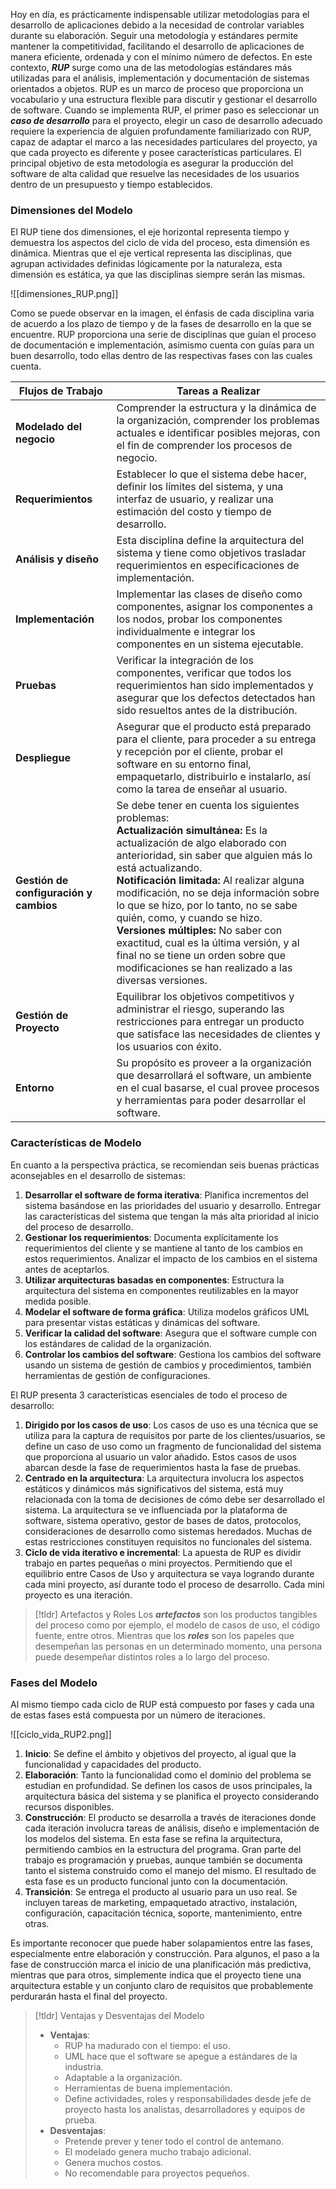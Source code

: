 Hoy en día, es prácticamente indispensable utilizar metodologías para el desarrollo de aplicaciones debido a la necesidad de controlar variables durante su elaboración. Seguir una metodología y estándares permite mantener la competitividad, facilitando el desarrollo de aplicaciones de manera eficiente, ordenada y con el mínimo número de defectos.
En este contexto, ***RUP*** surge como una de las metodologías estándares más utilizadas para el análisis, implementación y documentación de sistemas orientados a objetos. RUP es un marco de proceso que proporciona un vocabulario y una estructura flexible para discutir y gestionar el desarrollo de software. Cuando se implementa RUP, el primer paso es seleccionar un ***caso de desarrollo*** para el proyecto, elegir un caso de desarrollo adecuado requiere la experiencia de alguien profundamente familiarizado con RUP, capaz de adaptar el marco a las necesidades particulares del proyecto, ya que cada proyecto es diferente y posee características particulares.
El principal objetivo de esta metodología es asegurar la producción del software de alta calidad que resuelve las necesidades de los usuarios dentro de un presupuesto y tiempo establecidos.
### Dimensiones del Modelo

El RUP tiene dos dimensiones, el eje horizontal representa tiempo y demuestra los aspectos del ciclo de vida del proceso, esta dimensión es dinámica. Mientras que el eje vertical representa las disciplinas, que agrupan actividades definidas lógicamente por la naturaleza, esta dimensión es estática, ya que las disciplinas siempre serán las mismas.

![[dimensiones_RUP.png]]

Como se puede observar en la imagen, el énfasis de cada disciplina varia de acuerdo a los plazo de tiempo y de la fases de desarrollo en la que se encuentre.
RUP proporciona una serie de disciplinas que guían el proceso de documentación e implementación, asimismo cuenta con guías para un buen desarrollo, todo ellas dentro de las respectivas fases con las cuales cuenta.

| Flujos de Trabajo                      | Tareas a Realizar                                                                                                                                                                                                                                                                                                                                                                                                                                                                                                                                  |
| -------------------------------------- | -------------------------------------------------------------------------------------------------------------------------------------------------------------------------------------------------------------------------------------------------------------------------------------------------------------------------------------------------------------------------------------------------------------------------------------------------------------------------------------------------------------------------------------------------- |
| **Modelado del negocio**               | Comprender la estructura y la dinámica de la organización, comprender los problemas actuales e identificar posibles mejoras, con el fin de comprender los procesos de negocio.                                                                                                                                                                                                                                                                                                                                                                     |
| **Requerimientos**                     | Establecer lo que el sistema debe hacer, definir los límites del sistema, y una interfaz de usuario, y realizar una estimación del costo y tiempo de desarrollo.                                                                                                                                                                                                                                                                                                                                                                                   |
| **Análisis y diseño**                  | Esta disciplina define la arquitectura del sistema y tiene como objetivos trasladar requerimientos en especificaciones de implementación.                                                                                                                                                                                                                                                                                                                                                                                                          |
| **Implementación**                     | Implementar las clases de diseño como componentes, asignar los componentes a los nodos, probar los componentes individualmente e integrar los componentes en un sistema ejecutable.                                                                                                                                                                                                                                                                                                                                                                |
| **Pruebas**                            | Verificar la integración de los componentes, verificar que todos los requerimientos han sido implementados y asegurar que los defectos detectados han sido resueltos antes de la distribución.                                                                                                                                                                                                                                                                                                                                                     |
| **Despliegue**                         | Asegurar que el producto está preparado para el cliente, para proceder a su entrega y recepción por el cliente, probar el software en su entorno final, empaquetarlo, distribuirlo e instalarlo, así como la tarea de enseñar al usuario.                                                                                                                                                                                                                                                                                                          |
| **Gestión de configuración y cambios** | Se debe tener en cuenta los siguientes problemas:<br>**Actualización simultánea:** Es la actualización de algo elaborado con anterioridad, sin saber que alguien más lo está actualizando.<br>**Notificación limitada:** Al realizar alguna modificación, no se deja información sobre lo que se hizo, por lo tanto, no se sabe quién, como, y cuando se hizo. <br>**Versiones múltiples:** No saber con exactitud, cual es la última versión, y al final no se tiene un orden sobre que modificaciones se han realizado a las diversas versiones. |
| **Gestión de Proyecto**                | Equilibrar los objetivos competitivos y administrar el riesgo, superando las restricciones para entregar un producto que satisface las necesidades de clientes y los usuarios con éxito.                                                                                                                                                                                                                                                                                                                                                           |
| **Entorno**                            | Su propósito es proveer a la organización que desarrollará el software, un ambiente en el cual basarse, el cual provee procesos y herramientas para poder desarrollar el software.                                                                                                                                                                                                                                                                                                                                                                 |

### Características de Modelo

En cuanto a la perspectiva práctica, se recomiendan seis buenas prácticas aconsejables en el desarrollo de sistemas:

1. **Desarrollar el software de forma iterativa**: Planifica incrementos del sistema basándose en las prioridades del usuario y desarrollo. Entregar las características del sistema que tengan la más alta prioridad al inicio del proceso de desarrollo. 
2. **Gestionar los requerimientos**: Documenta explícitamente los requerimientos del cliente y se mantiene al tanto de los cambios en estos requerimientos. Analizar el impacto de los cambios en el sistema antes de aceptarlos.
3. **Utilizar arquitecturas basadas en componentes**: Estructura la arquitectura del sistema en componentes reutilizables en la mayor medida posible.
4. **Modelar el software de forma gráfica**: Utiliza modelos gráficos UML para presentar vistas estáticas y dinámicas del software. 
5. **Verificar la calidad del software**: Asegura que el software cumple con los estándares de calidad de la organización.
6. **Controlar los cambios del software**: Gestiona los cambios del software usando un sistema de gestión de cambios y procedimientos, también herramientas de gestión de configuraciones. 

El RUP presenta 3 características esenciales de todo el proceso de desarrollo:

1. **Dirigido por los casos de uso**: Los casos de uso es una técnica que se utiliza para la captura de requisitos por parte de los clientes/usuarios, se define un caso de uso como un fragmento de funcionalidad del sistema que proporciona al usuario un valor añadido. Estos casos de usos abarcan desde la fase de requerimientos hasta la fase de pruebas.
2. **Centrado en la arquitectura**: La arquitectura involucra los aspectos estáticos y dinámicos más significativos del sistema, está muy relacionada con la toma de decisiones de cómo debe ser desarrollado el sistema. La arquitectura se ve influenciada por la plataforma de software, sistema operativo, gestor de bases de datos, protocolos, consideraciones de desarrollo como sistemas heredados. Muchas de estas restricciones constituyen requisitos no funcionales del sistema. 
3. **Ciclo de vida iterativo e incremental**: La apuesta de RUP es dividir trabajo en partes pequeñas o mini proyectos. Permitiendo que el equilibrio entre Casos de Uso y arquitectura se vaya logrando durante cada mini proyecto, así durante todo el proceso de desarrollo. Cada mini proyecto es una iteración.

>[!tldr] Artefactos y Roles
>Los ***artefactos*** son los productos tangibles del proceso como por ejemplo, el modelo de casos de uso, el código fuente, entre otros. Mientras que los ***roles*** son los papeles que desempeñan las personas en un determinado momento, una persona puede desempeñar distintos roles a lo largo del proceso.

### Fases del Modelo

Al mismo tiempo cada ciclo de RUP está compuesto por fases y cada una de estas fases está compuesta por un número de iteraciones.

![[ciclo_vida_RUP2.png]]

1. **Inicio**: Se define el ámbito y objetivos del proyecto, al igual que la funcionalidad y capacidades del producto.
2. **Elaboración**: Tanto la funcionalidad como el dominio del problema se estudian en profundidad. Se definen los casos de usos principales, la arquitectura básica del sistema y se planifica el proyecto considerando recursos disponibles.
3. **Construcción**: El producto se desarrolla a través de iteraciones donde cada iteración involucra tareas de análisis, diseño e implementación de los modelos del sistema. En esta fase se refina la arquitectura, permitiendo cambios en la estructura del programa. Gran parte del trabajo es programación y pruebas, aunque también se documenta tanto el sistema construido como el manejo del mismo. El resultado de esta fase es un producto funcional junto con la documentación.
4. **Transición**: Se entrega el producto al usuario para un uso real. Se incluyen tareas de marketing, empaquetado atractivo, instalación, configuración, capacitación técnica, soporte, mantenimiento, entre otras.

Es importante reconocer que puede haber solapamientos entre las fases, especialmente entre elaboración y construcción. Para algunos, el paso a la fase de construcción marca el inicio de una planificación más predictiva, mientras que para otros, simplemente indica que el proyecto tiene una arquitectura estable y un conjunto claro de requisitos que probablemente perdurarán hasta el final del proyecto.

>[!tldr] Ventajas y Desventajas del Modelo
>- **Ventajas**:
>	- RUP ha madurado con el tiempo: el uso. 
>	- UML hace que el software se apegue a estándares de la industria. 
>	- Adaptable a la organización. 
>	- Herramientas de buena implementación.
>	- Define actividades, roles y responsabilidades desde jefe de proyecto hasta los analistas, desarrolladores y equipos de prueba.
>- **Desventajas**:
>	- Pretende prever y tener todo el control de antemano. 
>	- El modelado genera mucho trabajo adicional. 
>	- Genera muchos costos.
>	- No recomendable para proyectos pequeños.

